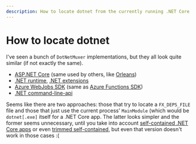 ```yaml
---
description: How to locate dotnet from the currently running .NET Core application
---
```


# How to locate dotnet

I've seen a bunch of `DotNetMuxer` implementations, but they all look quite similar \(if not exactly the same\). 

* [ASP.NET Core](https://github.com/dotnet/aspnetcore/blob/master/src/Shared/CommandLineUtils/Utilities/DotNetMuxer.cs) \(same used by others, like [Orleans](https://github.com/dotnet/orleans/blob/master/src/Orleans.CodeGenerator.MSBuild.Tasks/DotNetMuxer.cs)\)
* [.NET runtime](https://github.com/dotnet/runtime/blob/master/src/libraries/Common/src/Extensions/CommandLineUtils/Utilities/DotNetMuxer.cs), [.NET extensions](https://github.com/dotnet/extensions/blob/master/src/Shared/src/CommandLineUtils/Utilities/DotNetMuxer.cs)
* [Azure WebJobs SDK](https://github.com/Azure/azure-webjobs-sdk/blob/master/src/Analyzer/ExtensionViewer/DotNetMuxer.cs) \(same as [Azure Functions SDK](https://github.com/Azure/azure-functions-vs-build-sdk/blob/master/src/Microsoft.NET.Sdk.Functions.MSBuild/Tasks/DotNetMuxer.cs)\)
* [.NET command-line-api](https://github.com/dotnet/command-line-api/blob/master/src/System.CommandLine.Suggest/DotnetMuxer.cs)

Seems like there are two approaches: those that try to locate a `FX_DEPS_FILE` file and those that just use the current process' `MainModule` \(which would be `dotnet[.exe]` itself for a .NET Core app. The latter looks simpler and the former seems unnecessary, until you take into account [self-contained .NET Core apps](https://docs.microsoft.com/en-us/dotnet/core/deploying/#publish-self-contained) or even [trimmed self-contained](https://docs.microsoft.com/en-us/dotnet/core/deploying/trim-self-contained), but even that version doesn't work in those cases :\(

